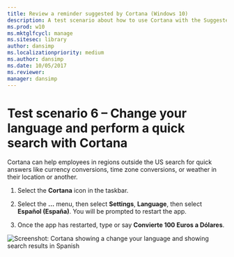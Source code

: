```yaml
---
title: Review a reminder suggested by Cortana (Windows 10)
description: A test scenario about how to use Cortana with the Suggested reminders feature.
ms.prod: w10
ms.mktglfcycl: manage
ms.sitesec: library
author: dansimp
ms.localizationpriority: medium
ms.author: dansimp
ms.date: 10/05/2017
ms.reviewer: 
manager: dansimp
---
```


# Test scenario 6 – Change your language and perform a quick search with Cortana

Cortana can help employees in regions outside the US search for quick answers like currency conversions, time zone conversions, or weather in their location or another.

1. Select the  **Cortana**  icon in the taskbar.

2. Select the **…** menu, then select **Settings**, **Language**, then select **Español (España)**. You will be prompted to restart the app.

3. Once the app has restarted, type or say **Convierte 100 Euros a Dólares**.

![Screenshot: Cortana showing a change your language and showing search results in Spanish](../media/screenshot10)